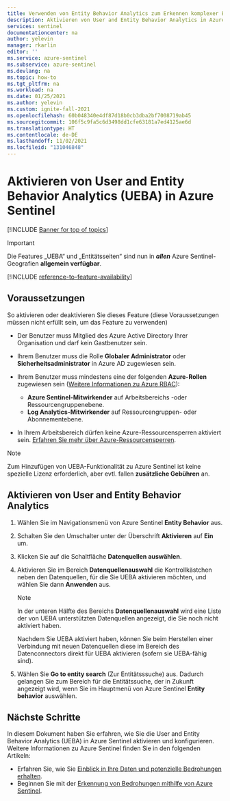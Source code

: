 ```yaml
---
title: Verwenden von Entity Behavior Analytics zum Erkennen komplexer Bedrohungen | Microsoft-Dokumentation
description: Aktivieren von User and Entity Behavior Analytics in Azure Sentinel und Konfigurieren von Datenquellen
services: sentinel
documentationcenter: na
author: yelevin
manager: rkarlin
editor: ''
ms.service: azure-sentinel
ms.subservice: azure-sentinel
ms.devlang: na
ms.topic: how-to
ms.tgt_pltfrm: na
ms.workload: na
ms.date: 01/25/2021
ms.author: yelevin
ms.custom: ignite-fall-2021
ms.openlocfilehash: 60b048340e4df87d18b0cb3dba2bf7008719ab45
ms.sourcegitcommit: 106f5c9fa5c6d3498dd1cfe63181a7ed4125ae6d
ms.translationtype: HT
ms.contentlocale: de-DE
ms.lasthandoff: 11/02/2021
ms.locfileid: "131046848"
---
```

# <a name="enable-user-and-entity-behavior-analytics-ueba-in-azure-sentinel"></a>Aktivieren von User and Entity Behavior Analytics (UEBA) in Azure Sentinel 

[!INCLUDE [Banner for top of topics](./includes/banner.md)]

> [!IMPORTANT]
>
> Die Features „UEBA“ und „Entitätsseiten“ sind nun in **_allen_** Azure Sentinel-Geografien **allgemein verfügbar**. 

[!INCLUDE [reference-to-feature-availability](includes/reference-to-feature-availability.md)]

## <a name="prerequisites"></a>Voraussetzungen

So aktivieren oder deaktivieren Sie dieses Feature (diese Voraussetzungen müssen nicht erfüllt sein, um das Feature zu verwenden)

- Der Benutzer muss Mitglied des Azure Active Directory Ihrer Organisation und darf kein Gastbenutzer sein.

- Ihrem Benutzer muss die Rolle **Globaler Administrator** oder **Sicherheitsadministrator** in Azure AD zugewiesen sein.

- Ihrem Benutzer muss mindestens eine der folgenden **Azure-Rollen**  zugewiesen sein ([Weitere Informationen zu Azure RBAC](roles.md)):
    - **Azure Sentinel-Mitwirkender** auf Arbeitsbereichs -oder Ressourcengruppenebene.
    - **Log Analytics-Mitwirkender** auf Ressourcengruppen- oder Abonnementebene.

- In Ihrem Arbeitsbereich dürfen keine Azure-Ressourcensperren aktiviert sein. [Erfahren Sie mehr über Azure-Ressourcensperren](../azure-resource-manager/management/lock-resources.md).

> [!NOTE]
> Zum Hinzufügen von UEBA-Funktionalität zu Azure Sentinel ist keine spezielle Lizenz erforderlich, aber evtl. fallen **zusätzliche Gebühren** an.

## <a name="how-to-enable-user-and-entity-behavior-analytics"></a>Aktivieren von User and Entity Behavior Analytics

1. Wählen Sie im Navigationsmenü von Azure Sentinel **Entity Behavior** aus.

1. Schalten Sie den Umschalter unter der Überschrift **Aktivieren** auf **Ein** um.

1. Klicken Sie auf die Schaltfläche **Datenquellen auswählen**.

1. Aktivieren Sie im Bereich **Datenquellenauswahl** die Kontrollkästchen neben den Datenquellen, für die Sie UEBA aktivieren möchten, und wählen Sie dann **Anwenden** aus.

    > [!NOTE]
    >
    > In der unteren Hälfte des Bereichs **Datenquellenauswahl** wird eine Liste der von UEBA unterstützten Datenquellen angezeigt, die Sie noch nicht aktiviert haben. 
    >
    > Nachdem Sie UEBA aktiviert haben, können Sie beim Herstellen einer Verbindung mit neuen Datenquellen diese im Bereich des Datenconnectors direkt für UEBA aktivieren (sofern sie UEBA-fähig sind).

1. Wählen Sie **Go to entity search** (Zur Entitätsssuche) aus. Dadurch gelangen Sie zum Bereich für die Entitätssuche, der in Zukunft angezeigt wird, wenn Sie im Hauptmenü von Azure Sentinel **Entity behavior** auswählen.

## <a name="next-steps"></a>Nächste Schritte
In diesem Dokument haben Sie erfahren, wie Sie die User and Entity Behavior Analytics (UEBA) in Azure Sentinel aktivieren und konfigurieren. Weitere Informationen zu Azure Sentinel finden Sie in den folgenden Artikeln:
- Erfahren Sie, wie Sie [Einblick in Ihre Daten und potenzielle Bedrohungen erhalten](get-visibility.md).
- Beginnen Sie mit der [Erkennung von Bedrohungen mithilfe von Azure Sentinel](detect-threats-built-in.md).
